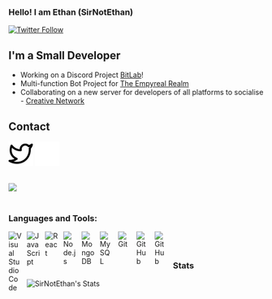 ### Hello! I am Ethan (SirNotEthan)

[![Twitter Follow](https://img.shields.io/twitter/follow/SirNotEthan?color=1DA1F2&logo=twitter&style=for-the-badge)](https://twitter.com/intent/follow?original_referer=https%3A%2F%2Fgithub.com%2FSirNotEthan&screen_name=SirNotEthan)

## I'm a Small Developer

- Working on a Discord Project [BitLab](https://discord.gg/7rvXDXRwtg)!
- Multi-function Bot Project for [The Empyreal Realm](https://discord.gg/AtDaa47rQn)
- Collaborating on a new server for developers of all platforms to socialise - [Creative Network](https://discord.gg/jWM3wzhMc7)

## Contact

[![website](./img/twitter-light.svg)](https://twitter.com/sirnotethan#gh-light-mode-only)
[![website](./img/twitter-dark.svg)](https://twitter.com/sirnotethan#gh-dark-mode-only)
&nbsp;&nbsp;

<br />
<a href="https://discord.com/users/959555371385622590">
    <img src="https://discord.c99.nl/widget/theme-3/959555371385622590.png" />
</a>
<br />
<br />

### Languages and Tools:

[<img align="left" alt="Visual Studio Code" width="26px" src="https://cdn.jsdelivr.net/gh/devicons/devicon/icons/vscode/vscode-original.svg" style="padding-right:10px;" />]()
[<img align="left" alt="JavaScript" width="26px" src="https://cdn.jsdelivr.net/gh/devicons/devicon/icons/javascript/javascript-original.svg" style="padding-right:10px;" />]()
[<img align="left" alt="React" width="26px" src="https://cdn.jsdelivr.net/gh/devicons/devicon/icons/react/react-original.svg" style="padding-right:10px;" />]()
[<img align="left" alt="Node.js" width="26px" src="https://cdn.jsdelivr.net/gh/devicons/devicon/icons/nodejs/nodejs-original.svg" style="padding-right:10px;" />]()
[<img align="left" alt="MongoDB" width="26px" src="https://cdn.jsdelivr.net/gh/devicons/devicon/icons/mongodb/mongodb-original.svg" style="padding-right:10px;" />]()
[<img align="left" alt="MySQL" width="26px" src="https://cdn.jsdelivr.net/gh/devicons/devicon/icons/mysql/mysql-original.svg" style="padding-right:10px;" />]()
[<img align="left" alt="Git" width="26px" src="https://cdn.jsdelivr.net/gh/devicons/devicon/icons/git/git-original.svg" style="padding-right:10px;" />]()
[<img align="left" alt="GitHub" width="26px" src="https://user-images.githubusercontent.com/3369400/139447912-e0f43f33-6d9f-45f8-be46-2df5bbc91289.png" style="padding-right:10px;" />]()
[<img align="left" alt="GitHub" width="26px" src="https://user-images.githubusercontent.com/3369400/139448065-39a229ba-4b06-434b-bc67-616e2ed80c8f.png" style="padding-right:10px;" />]()

<br />
<br />

### Stats


  <img align="left" alt="SirNotEthan's Stats" src="https://github-readme-stats.vercel.app/api/?username=sirnotethan&title_color=4F8CC9&theme=merko&show_icons=true&count_private=true&include_all_commits=true&enable_animations=true" />
